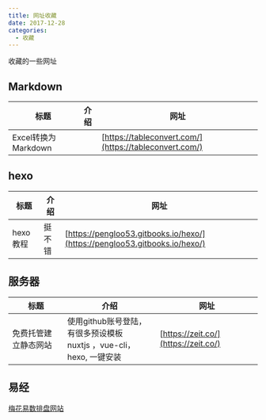 ```yaml
---
title: 网址收藏
date: 2017-12-28
categories:
  - 收藏
---
```



收藏的一些网址

<!--more-->
## Markdown

| 标题 | 介绍 | 网址 |
|----|----|----|
|  Excel转换为Markdown  |    |   [https://tableconvert.com/](https://tableconvert.com/) |


## hexo
| 标题 | 介绍 | 网址 |
|----|----|----|
|  hexo教程    | 挺不错 | [https://pengloo53.gitbooks.io/hexo/](https://pengloo53.gitbooks.io/hexo/)|



## 服务器

| 标题 | 介绍 | 网址 |
|----|----|----|
|  免费托管建立静态网站    | 使用github账号登陆，有很多预设模板 <br> nuxtjs ，vue-cli，hexo, 一键安装  | [https://zeit.co/](https://zeit.co/)|

## 易经
[梅花易数排盘网站](https://www.china95.net/paipan/meihua.asp)